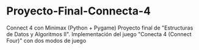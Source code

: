 # Proyecto-Final-Connecta-4
Connect 4 con Minimax (Python + Pygame) Proyecto final de "Estructuras de Datos y Algoritmos II".   Implementación del juego "Conecta 4 (Connect Four)" con dos modos de juego
